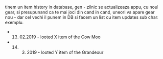 tinem un item history in database, gen  - zilnic se actualizeaza appu, cu noul gear,  si presupunand ca te mai joci din cand in cand, uneori va apare gear nou - dar cel vechi il punem in DB si facem un list cu item updates sub char: exemplu: 
- 13. 02.2019 - looted X item of the Cow Moo
- 14. 03. 2019 - looted Y item of the Grandeour
